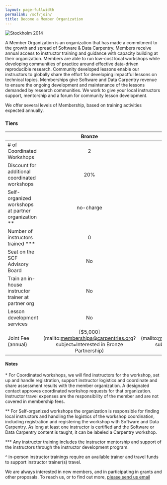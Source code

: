 ```yaml
---
layout: page-fullwidth
permalink: /scf/join/
title: Become a Member Organization
---
```

![Stockholm 2014]({{site.filesurl}}/workshops/scilifelab-2014-05-slice.jpg)

A Member Organization is an organization that has made a commitment to the growth and spread of Software & Data Carpentry. Members receive annual access to instructor training and guidance with capacity building at their organization. Members are able to run low-cost local workshops while developing communities of practice around effective data-driven reproducible research. Community developed lessons enable our instructors to globally share the effort for developing impactful lessons on technical topics. Memberships give Software and Data Carpentry revenue to ensure the ongoing development and maintenance of the lessons demanded by research communities. We work to give your local instructors support, mentorship and a forum for community lesson development.

We offer several levels of Membership, based on training activities expected annually.

### Tiers



||Bronze|Silver|Gold|Platinum|
| ------|:------:|:------:|:------:|:------:|
|# of Coordinated Workshops|2|4|6|negotiable|
|Discount for additional <br>coordinated workshops|20%|33%|50%|negotiable|
|Self-organized workshops<br> at partner organization **|no-charge|no-charge|no-charge|no-charge|
|Number of instructors <br>trained ***|0|6 online|15 with possibility <br>for in-person^<br>training event|negotiable|
|Seat on the <br>SCF Advisory Board|No|Yes|Yes|Yes|
|Train an in-house instructor <br>trainer at partner org|No|No|No|Available|
|Lesson development <br>services|No|No|No|Available|
|Joint Fee (annual)|[$5,000](mailto:memberships@carpentries.org?subject=Interested in Bronze Partnership)|[$7,500](mailto:memberships@carpentries.org?subject=Interested in Silver Partnership)|[$15,000](mailto:memberships@carpentries.org?subject=Interested in Gold Partnership)|[Contact us](mailto:memberships@carpentries.org?subject=Interested in Platinum Partnership)|


#### Notes

\* For Coordinated workshops, we will find instructors for the workshop, set up and handle registration, support instructor logistics and coordinate and share assessment results with the member organization. A designated contact approves coordinated workshop requests for that organization. Instructor travel expenses are the responsibility of the member and are not covered in membership fees.

\*\* For Self-organized workshops the organization is responsible for finding local instructors and handling the logistics of the workshop coordination, including registration and registering the workshop with Software and Data Carpentry. As long at least one instructor is certified and the Software or Data Carpentry content is taught, it can be labeled a Carpentry workshop.

\*\*\* Any instructor training includes the instructor mentorship and support of the instructors through the instructor development program.

^ in-person instructor trainings require an available trainer and travel funds to support instructor trainer(s) travel.

We are always interested in new members, and in participating in grants and other proposals. To reach us, or to find out more, [please send us email](mailto:partnerships@software-carpentry.org)
